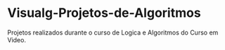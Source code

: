 # Visualg-Projetos-de-Algoritmos
Projetos realizados durante o curso de Logica e Algoritmos do Curso em Video.
